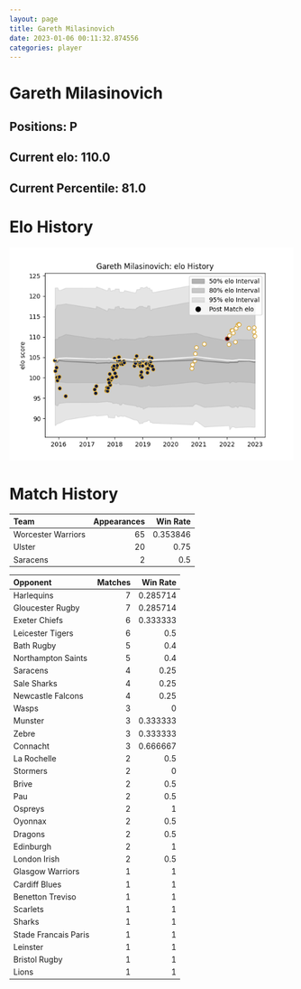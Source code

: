 ```yaml
---  
layout: page  
title: Gareth Milasinovich  
date: 2023-01-06 00:11:32.874556  
categories: player  
---
```

# Gareth Milasinovich

## Positions: P

## Current elo: 110.0

## Current Percentile: 81.0

# Elo History


![elo history](history_GarethMilasinovich.png)
# Match History


| Team               |   Appearances |   Win Rate |
|:-------------------|--------------:|-----------:|
| Worcester Warriors |            65 |   0.353846 |
| Ulster             |            20 |   0.75     |
| Saracens           |             2 |   0.5      |

| Opponent             |   Matches |   Win Rate |
|:---------------------|----------:|-----------:|
| Harlequins           |         7 |   0.285714 |
| Gloucester Rugby     |         7 |   0.285714 |
| Exeter Chiefs        |         6 |   0.333333 |
| Leicester Tigers     |         6 |   0.5      |
| Bath Rugby           |         5 |   0.4      |
| Northampton Saints   |         5 |   0.4      |
| Saracens             |         4 |   0.25     |
| Sale Sharks          |         4 |   0.25     |
| Newcastle Falcons    |         4 |   0.25     |
| Wasps                |         3 |   0        |
| Munster              |         3 |   0.333333 |
| Zebre                |         3 |   0.333333 |
| Connacht             |         3 |   0.666667 |
| La Rochelle          |         2 |   0.5      |
| Stormers             |         2 |   0        |
| Brive                |         2 |   0.5      |
| Pau                  |         2 |   0.5      |
| Ospreys              |         2 |   1        |
| Oyonnax              |         2 |   0.5      |
| Dragons              |         2 |   0.5      |
| Edinburgh            |         2 |   1        |
| London Irish         |         2 |   0.5      |
| Glasgow Warriors     |         1 |   1        |
| Cardiff Blues        |         1 |   1        |
| Benetton Treviso     |         1 |   1        |
| Scarlets             |         1 |   1        |
| Sharks               |         1 |   1        |
| Stade Francais Paris |         1 |   1        |
| Leinster             |         1 |   1        |
| Bristol Rugby        |         1 |   1        |
| Lions                |         1 |   1        |